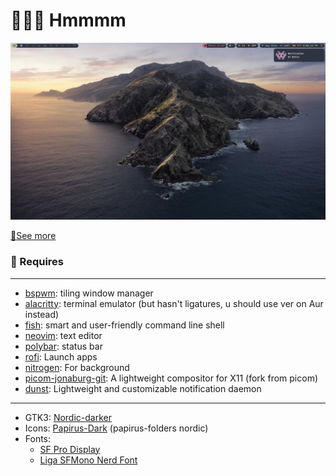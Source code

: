 # 🐧🐧🐧 Hmmmm

![1](assets/bg0.png)

[🔆See more](screen.md)
### 🚧 Requires
---
* [bspwm](https://github.com/baskerville/bspwm): tiling window manager
* [alacritty](https://github.com/alacritty/alacritty): terminal emulator (but hasn't ligatures, u should use ver on Aur instead)
* [fish](https://fishshell.com/): smart and user-friendly command line
shell
* [neovim](https://github.com/neovim/neovim): text editor
* [polybar](https://github.com/polybar/polybar): status bar
* [rofi](https://github.com/davatorium/rofi): Launch apps
* [nitrogen](https://aur.archlinux.org/packages/nitrogen-git/): For background
* [picom-jonaburg-git](https://github.com/jonaburg/picom): A lightweight compositor for X11 (fork from picom)
* [dunst](https://github.com/dunst-project/dunst): Lightweight and customizable notification daemon
---
- GTK3: [Nordic-darker](https://www.gnome-look.org/p/1267246/)
- Icons: [Papirus-Dark](https://github.com/PapirusDevelopmentTeam/papirus-icon-theme) (papirus-folders nordic)
- Fonts: 
  - [SF Pro Display](https://www.cufonfonts.com/font/sf-pro-display)
  - [Liga SFMono Nerd Font](https://github.com/shaunsingh/SFMono-Nerd-Font-Ligaturized)
